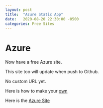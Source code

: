```yaml
---
layout: post
title:  "Azure Static App"
date:   2020-08-20 22:30:00 -0500
categories: Free Sites
---
```

# Azure

Now have a free Azure site.

This site too will update when push to Github.

No custom URL yet.

Here is how to make your [own](https://docs.microsoft.com/en-us/azure/static-web-apps/publish-jekyll)

Here is the [Azure Site](https://azurestatic.jeffj.com)

